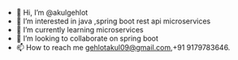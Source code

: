 - 👋 Hi, I’m @akulgehlot
- 👀 I’m interested in java ,spring boot rest api microservices
- 🌱 I’m currently learning microservices
- 💞️ I’m looking to collaborate on spring boot
- 📫 How to reach me gehlotakul09@gmail.com,+91 9179783646.


